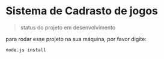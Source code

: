 # Sistema de Cadrasto de jogos

> status do projeto em desenvolvimento

para rodar esse projeto na sua máquina, por favor digite:

```
node.js install
```

